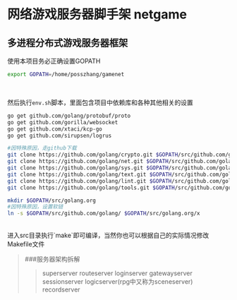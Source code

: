 # 网络游戏服务器脚手架 netgame
## 多进程分布式游戏服务器框架

使用本项目务必正确设置GOPATH
```bash
export GOPATH=/home/posszhang/gamenet
```

<br/>

然后执行`env.sh`脚本，里面包含项目中依赖库和各种其他相关的设置
```Bash
go get github.com/golang/protobuf/proto
go get github.com/gorilla/websocket
go get github.com/xtaci/kcp-go
go get github.com/sirupsen/logrus

#因特殊原因，走github下载
git clone https://github.com/golang/crypto.git $GOPATH/src/github.com/golang/crypto
git clone https://github.com/golang/net.git $GOPATH/src/github.com/golang/net
git clone https://github.com/golang/sys.git $GOPATH/src/github.com/golang/sys
git clone https://github.com/golang/text.git $GOPATH/src/github.com/golang/text
git clone https://github.com/golang/lint.git $GOPATH/src/github.com/golang/lint
git clone https://github.com/golang/tools.git $GOPATH/src/github.com/golang/tools

mkdir $GOPATH/src/golang.org
#因特殊原因，设置软链
ln -s $GOPATH/src/github.com/golang/ $GOPATH/src/golang.org/x
```
<br/> 
进入src目录执行`make`即可编译，当然你也可以根据自己的实际情况修改Makefile文件

<br/>

>###服务器架构拆解
>>superserver
>>routeserver
>>loginserver
>>gatewayserver
>>sessionserver
>>logicserver(rpg中又称为sceneserver)
>>recordserver

